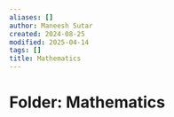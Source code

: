```yaml
---
aliases: []
author: Maneesh Sutar
created: 2024-08-25
modified: 2025-04-14
tags: []
title: Mathematics
---
```


# Folder: Mathematics
